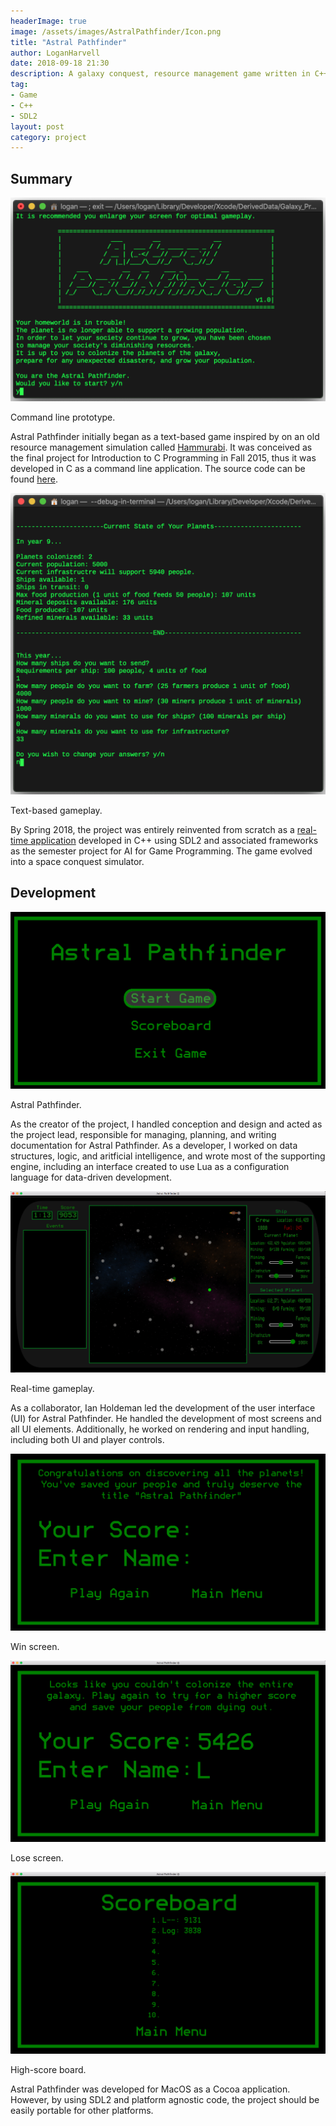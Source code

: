 ```yaml
---
headerImage: true
image: /assets/images/AstralPathfinder/Icon.png
title: "Astral Pathfinder"
author: LoganHarvell
date: 2018-09-18 21:30
description: A galaxy conquest, resource management game written in C++ with SDL2 frameworks.
tag:
- Game
- C++
- SDL2
layout: post
category: project
---
```


## Summary

![New Ownership Hierarchy](/assets/images/AstralPathfinder/PrototypeMenu.png)
<figcaption class="caption">Command line prototype.</figcaption>

Astral Pathfinder initially began as a text-based game inspired by on an old resource management simulation called [Hammurabi](http://www.hammurabigame.com/hammurabi-game.php "Hammurabi"). It was conceived as the final project for Introduction to C Programming in Fall 2015, thus it was developed in C as a command line application. The source code can be found [here](https://github.com/LoganTHarvell/Astral-Pathfinder-Command-Line-Prototype).

![New Ownership Hierarchy](/assets/images/AstralPathfinder/PrototypeGameplay.png)
<figcaption class="caption">Text-based gameplay.</figcaption>

By Spring 2018, the project was entirely reinvented from scratch as a [real-time application](https://github.com/LoganTHarvell/Astral-Pathfinder) developed in C++ using SDL2 and associated frameworks as the semester project for AI for Game Programming. The game evolved into a space conquest simulator.

## Development

![New Ownership Hierarchy](/assets/images/AstralPathfinder/Menu.png)
<figcaption class="caption">Astral Pathfinder.</figcaption>

As the creator of the project, I handled conception and design and acted as the project lead, responsible for managing, planning, and writing documentation for Astral Pathfinder. As a developer, I worked on data structures, logic, and aritficial intelligence, and wrote most of the supporting engine, including an interface created to use Lua as a configuration language for data-driven development.

![New Ownership Hierarchy](/assets/images/AstralPathfinder/Gameplay.png)
<figcaption class="caption">Real-time gameplay.</figcaption>

As a collaborator, Ian Holdeman led the development of the user interface (UI) for Astral Pathfinder. He handled the development of most screens and all UI elements. Additionally, he worked on rendering and input handling, including both UI and player controls.

![New Ownership Hierarchy](/assets/images/AstralPathfinder/WinScreen.png)
<figcaption class="caption">Win screen.</figcaption>

![New Ownership Hierarchy](/assets/images/AstralPathfinder/LoseScreen.png)
<figcaption class="caption">Lose screen.</figcaption>

![New Ownership Hierarchy](/assets/images/AstralPathfinder/Scoreboard.png)
<figcaption class="caption">High-score board.</figcaption>

Astral Pathfinder was developed for MacOS as a Cocoa application. However, by using SDL2 and platform agnostic code, the project should be easily portable for other platforms.

